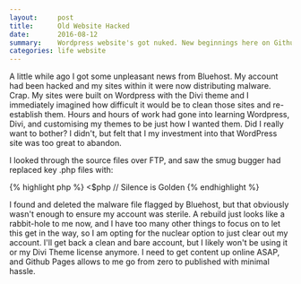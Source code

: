 ```yaml
---
layout:     post
title:      Old Website Hacked
date:       2016-08-12
summary:    Wordpress website's got nuked. New beginnings here on Github Pages
categories: life website
---
```


A little while ago I got some unpleasant news from Bluehost. My account had been hacked and my sites within it were now distributing malware. Crap. My sites were built on Wordpress with the Divi theme and I immediately imagined how difficult it would be to clean those sites and re-establish them. Hours and hours of work had gone into learning Wordpress, Divi, and customising my themes to be just how I wanted them. Did I really want to bother? I didn't, but felt that I my investment into that WordPress site was too great to abandon.

I looked through the source files over FTP, and saw the smug bugger had replaced key .php files with:

{% highlight php %}
<$php
// Silence is Golden
{% endhighlight %}

I found and deleted the malware file flagged by Bluehost, but that obviously wasn't enough to ensure my account was sterile. A rebuild just looks like a rabbit-hole to me now, and I have too many other things to focus on to let this get in the way, so I am opting for the nuclear option to just clear out my account. I'll get back a clean and bare account, but I likely won't be using it or my Divi Theme license anymore. I need to get content up online ASAP, and Github Pages allows to me go from zero to published with minimal hassle.
